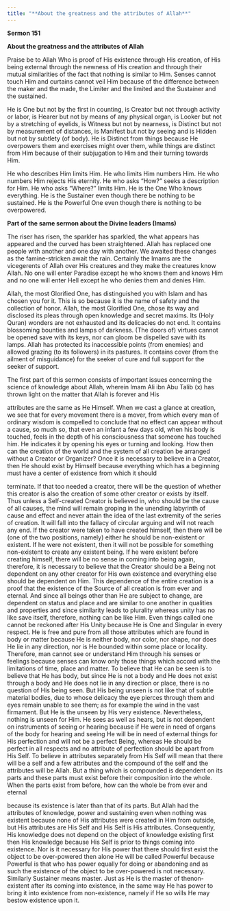 ```yaml
---
title: "**About the greatness and the attributes of Allah**" 
---
```

**Sermon 151**

**About the greatness and the attributes of Allah**

Praise be to Allah Who is proof of His existence through His creation, of His being external through the newness of His creation and through their mutual similarities of the fact that nothing is similar to Him\. Senses cannot touch Him and curtains cannot veil Him because of the difference between the maker and the made, the Limiter and the limited and the Sustainer and the sustained\.

He is One but not by the first in counting, is Creator but not through activity or labor, is Hearer but not by means of any physical organ, is Looker but not by a stretching of eyelids, is Witness but not by nearness, is Distinct but not by measurement of distances, is Manifest but not by seeing and is Hidden but not by subtlety \(of body\)\. He is Distinct from things because He overpowers them and exercises might over them, while things are distinct from Him because of their subjugation to Him and their turning towards Him\.

<a id="page568"></a>He who describes Him limits Him\. He who limits Him numbers Him\. He who numbers Him rejects His eternity\. He who asks “How?” seeks a description for Him\. He who asks “Where?” limits Him\. He is the One Who knows everything\. He is the Sustainer even though there be nothing to be sustained\. He is the Powerful One even though there is nothing to be overpowered\.

**Part of the same sermon about the Divine leaders \(Imams\)**

The riser has risen, the sparkler has sparkled, the what appears has appeared and the curved has been straightened\. Allah has replaced one people with another and one day with another\. We awaited these changes as the famine\-stricken await the rain\. Certainly the Imams are the vicegerents of Allah over His creatures and they make the creatures know Allah\. No one will enter Paradise except he who knows them and knows Him and no one will enter Hell except he who denies them and denies Him\.

Allah, the most Glorified One, has distinguished you with Islam and has chosen you for it\. This is so because it is the name of safety and the collection of honor\. Allah, the most Glorified One, chose its way and disclosed its pleas through open knowledge and secret maxims\. Its \(Holy Quran\) wonders are not exhausted and its delicacies do not end\. It contains blossoming bounties and lamps of darkness\. \(The doors of\) virtues cannot be opened save with its keys, nor can gloom be dispelled save with its lamps\. Allah has protected its inaccessible points \(from enemies\) and allowed grazing \(to its followers\) in its pastures\. It contains cover \(from the ailment of misguidance\) for the seeker of cure and full support for the seeker of support\.

The first part of this sermon consists of important issues concerning the science of knowledge about Allah, wherein Imam Ali ibn Abu Talib \(x\) has thrown light on the matter that Allah is forever and His

attributes are the same as He Himself\. When we cast a glance at creation, we see that for every movement there is a mover, from which every man of ordinary wisdom is compelled to conclude that no effect can appear without a cause, so much so, that even an infant a few days old, when his body is touched, feels in the depth of his consciousness that someone has touched him\. He indicates it by opening his eyes or turning and looking\. How then can the creation of the world and the system of all creation be arranged without a Creator or Organizer? Once it is necessary to believe in a Creator, then He should exist by Himself because everything which has a beginning must have a center of existence from which it should

<a id="page569"></a>terminate\. If that too needed a creator, there will be the question of whether this creator is also the creation of some other creator or exists by itself\. Thus unless a Self\-created Creator is believed in, who should be the cause of all causes, the mind will remain groping in the unending labyrinth of cause and effect and never attain the idea of the last extremity of the series of creation\. It will fall into the fallacy of circular arguing and will not reach any end\. If the creator were taken to have created himself, then there will be \(one of the two positions, namely\) either he should be non\-existent or existent\. If he were not existent, then it will not be possible for something non\-existent to create any existent being\. If he were existent before creating himself, there will be no sense in coming into being again, therefore, it is necessary to believe that the Creator should be a Being not dependent on any other creator for His own existence and everything else should be dependent on Him\. This dependence of the entire creation is a proof that the existence of the Source of all creation is from ever and eternal\. And since all beings other than He are subject to change, are dependent on status and place and are similar to one another in qualities and properties and since similarity leads to plurality whereas unity has no like save itself, therefore, nothing can be like Him\. Even things called one cannot be reckoned after His Unity because He is One and Singular in every respect\. He is free and pure from all those attributes which are found in body or matter because He is neither body, nor color, nor shape, nor does He lie in any direction, nor is He bounded within some place or locality\. Therefore, man cannot see or understand Him through his senses or feelings because senses can know only those things which accord with the limitations of time, place and matter\. To believe that He can be seen is to believe that He has body, but since He is not a body and He does not exist through a body and He does not lie in any direction or place, there is no question of His being seen\. But His being unseen is not like that of subtle material bodies, due to whose delicacy the eye pierces through them and eyes remain unable to see them; as for example the wind in the vast firmament\. But He is the unseen by His very existence\. Nevertheless, nothing is unseen for Him\. He sees as well as hears, but is not dependent on instruments of seeing or hearing because if He were in need of organs of the body for hearing and seeing He will be in need of external things for His perfection and will not be a perfect Being, whereas He should be perfect in all respects and no attribute of perfection should be apart from His Self\. To believe in attributes separately from His Self will mean that there will be a self and a few attributes and the compound of the self and the attributes will be Allah\. But a thing which is compounded is dependent on its parts and these parts must exist before their composition into the whole\. When the parts exist from before, how can the whole be from ever and eternal

<a id="page570"></a>because its existence is later than that of its parts\. But Allah had the attributes of knowledge, power and sustaining even when nothing was existent because none of His attributes were created in Him from outside, but His attributes are His Self and His Self is His attributes\. Consequently, His knowledge does not depend on the object of knowledge existing first then His knowledge because His Self is prior to things coming into existence\. Nor is it necessary for His power that there should first exist the object to be over\-powered then alone He will be called Powerful because Powerful is that who has power equally for doing or abandoning and as such the existence of the object to be over\-powered is not necessary\. Similarly Sustainer means master\. Just as He is the master of thenon\-existent after its coming into existence, in the same way He has power to bring it into existence from non\-existence, namely if He so wills He may bestow existence upon it\.

